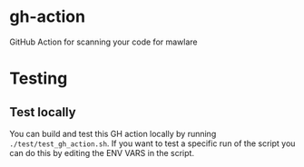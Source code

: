 # gh-action
GitHub Action for scanning your code for mawlare



# Testing

## Test locally

You can build and test this GH action locally by running `./test/test_gh_action.sh`. If you want to test a specific run of the script you can do this by editing the ENV VARS in the script.